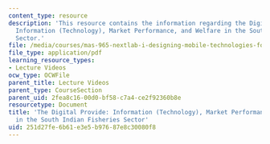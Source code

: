 ```yaml
---
content_type: resource
description: 'This resource contains the information regarding the Digital Provide:
  Information (Technology), Market Performance, and Welfare in the South Indian Fisheries
  Sector.'
file: /media/courses/mas-965-nextlab-i-designing-mobile-technologies-for-the-next-billion-users-fall-2008/251d27fe6b61e3e5b97687e8c30080f8_MITMAS_965F08_Lec05_ps.pdf
file_type: application/pdf
learning_resource_types:
- Lecture Videos
ocw_type: OCWFile
parent_title: Lecture Videos
parent_type: CourseSection
parent_uid: 2fea8c16-00d0-bf58-c7a4-ce2f92360b8e
resourcetype: Document
title: 'The Digital Provide: Information (Technology), Market Performance, and Welfare
  in the South Indian Fisheries Sector'
uid: 251d27fe-6b61-e3e5-b976-87e8c30080f8
---
```

